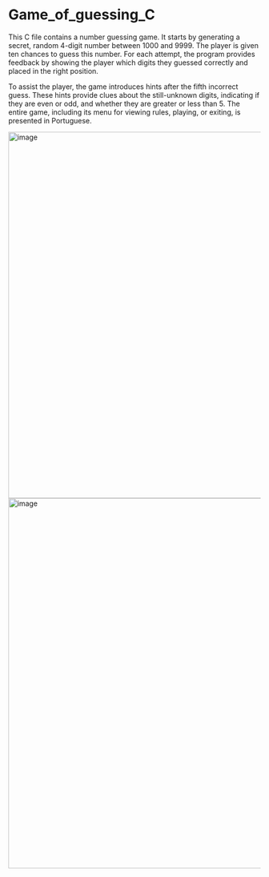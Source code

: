 # Game_of_guessing_C
This C file contains a number guessing game. It starts by generating a secret, random 4-digit number between 1000 and 9999. The player is given ten chances to guess this number. For each attempt, the program provides feedback by showing the player which digits they guessed correctly and placed in the right position.

To assist the player, the game introduces hints after the fifth incorrect guess. These hints provide clues about the still-unknown digits, indicating if they are even or odd, and whether they are greater or less than 5. The entire game, including its menu for viewing rules, playing, or exiting, is presented in Portuguese.

<img width="1362" height="731" alt="image" src="https://github.com/user-attachments/assets/80457d39-3e81-495e-93fc-77b2b7e2ad6a" />

<img width="1085" height="739" alt="image" src="https://github.com/user-attachments/assets/5efe4b63-8ec7-4d0d-a59b-192f970e801d" />
